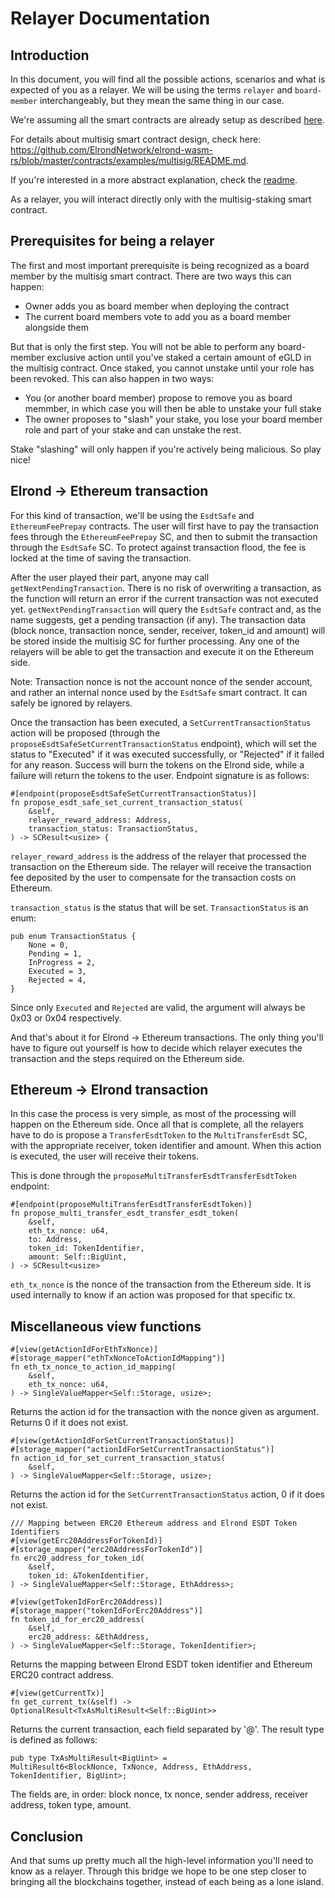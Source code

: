 # Relayer Documentation

## Introduction

In this document, you will find all the possible actions, scenarios and what is expected of you as a relayer. We will be using the terms `relayer` and `board-member` interchangeably, but they mean the same thing in our case.  

We're assuming all the smart contracts are already setup as described [here](setup.md).    

For details about multisig smart contract design, check here: https://github.com/ElrondNetwork/elrond-wasm-rs/blob/master/contracts/examples/multisig/README.md.  

If you're interested in a more abstract explanation, check the [readme](../README.md).  

As a relayer, you will interact directly only with the multisig-staking smart contract.  

## Prerequisites for being a relayer

The first and most important prerequisite is being recognized as a board member by the multisig smart contract. There are two ways this can happen:
- Owner adds you as board member when deploying the contract
- The current board members vote to add you as a board member alongside them

But that is only the first step. You will not be able to perform any board-member exclusive action until you've staked a certain amount of eGLD in the multisig contract. Once staked, you cannot unstake until your role has been revoked.  This can also happen in two ways:
- You (or another board member) propose to remove you as board memmber, in which case you will then be able to unstake your full stake
- The owner proposes to "slash" your stake, you lose your board member role and part of your stake and can unstake the rest.  

Stake "slashing" will only happen if you're actively being malicious. So play nice!  

## Elrond -> Ethereum transaction

For this kind of transaction, we'll be using the `EsdtSafe` and `EthereumFeePrepay` contracts. The user will first have to pay the transaction fees through the `EthereumFeePrepay` SC, and then to submit the transaction through the `EsdtSafe` SC. To protect against transaction flood, the fee is locked at the time of saving the transaction.  

After the user played their part, anyone may call `getNextPendingTransaction`. There is no risk of overwriting a transaction, as the function will return an error if the current transaction was not executed yet. `getNextPendingTransaction` will query the `EsdtSafe` contract and, as the name suggests, get a pending transaction (if any). The transaction data (block nonce, transaction nonce, sender, receiver, token_id and amount) will be stored inside the multisig SC for further processing. Any one of the relayers will be able to get the transaction and execute it on the Ethereum side.  

Note: Transaction nonce is not the account nonce of the sender account, and rather an internal nonce used by the `EsdtSafe` smart contract. It can safely be ignored by relayers.  

Once the transaction has been executed, a `SetCurrentTransactionStatus` action will be proposed (through the `proposeEsdtSafeSetCurrentTransactionStatus` endpoint), which will set the status to "Executed" if it was executed successfully, or "Rejected" if it failed for any reason. Success will burn the tokens on the Elrond side, while a failure will return the tokens to the user. Endpoint signature is as follows:  

```
#[endpoint(proposeEsdtSafeSetCurrentTransactionStatus)]
fn propose_esdt_safe_set_current_transaction_status(
    &self,
    relayer_reward_address: Address,
    transaction_status: TransactionStatus,
) -> SCResult<usize> {
```

`relayer_reward_address` is the address of the relayer that processed the transaction on the Ethereum side. The relayer will receive the transaction fee deposited by the user to compensate for the transaction costs on Ethereum.  

`transaction_status` is the status that will be set. `TransactionStatus` is an enum:  

```
pub enum TransactionStatus {
    None = 0,
    Pending = 1,
    InProgress = 2,
    Executed = 3,
    Rejected = 4,
}
```

Since only `Executed` and `Rejected` are valid, the argument will always be 0x03 or 0x04 respectively.  

And that's about it for Elrond -> Ethereum transactions. The only thing you'll have to figure out yourself is how to decide which relayer executes the transaction and the steps required on the Ethereum side.  

## Ethereum -> Elrond transaction

In this case the process is very simple, as most of the processing will happen on the Ethereum side. Once all that is complete, all the relayers have to do is propose a `TransferEsdtToken` to the `MultiTransferEsdt` SC, with the appropriate receiver, token identifier and amount. When this action is executed, the user will receive their tokens.  

This is done through the `proposeMultiTransferEsdtTransferEsdtToken` endpoint:  

```
#[endpoint(proposeMultiTransferEsdtTransferEsdtToken)]
fn propose_multi_transfer_esdt_transfer_esdt_token(
    &self,
    eth_tx_nonce: u64,
    to: Address,
    token_id: TokenIdentifier,
    amount: Self::BigUint,
) -> SCResult<usize>
```

`eth_tx_nonce` is the nonce of the transaction from the Ethereum side. It is used internally to know if an action was proposed for that specific tx.  

## Miscellaneous view functions

```
#[view(getActionIdForEthTxNonce)]
#[storage_mapper("ethTxNonceToActionIdMapping")]
fn eth_tx_nonce_to_action_id_mapping(
    &self,
    eth_tx_nonce: u64,
) -> SingleValueMapper<Self::Storage, usize>;
```

Returns the action id for the transaction with the nonce given as argument. Returns 0 if it does not exist.  

```
#[view(getActionIdForSetCurrentTransactionStatus)]
#[storage_mapper("actionIdForSetCurrentTransactionStatus")]
fn action_id_for_set_current_transaction_status(
    &self,
) -> SingleValueMapper<Self::Storage, usize>;
```

Returns the action id for the `SetCurrentTransactionStatus` action, 0 if it does not exist.  

```
/// Mapping between ERC20 Ethereum address and Elrond ESDT Token Identifiers
#[view(getErc20AddressForTokenId)]
#[storage_mapper("erc20AddressForTokenId")]
fn erc20_address_for_token_id(
    &self,
    token_id: &TokenIdentifier,
) -> SingleValueMapper<Self::Storage, EthAddress>;

#[view(getTokenIdForErc20Address)]
#[storage_mapper("tokenIdForErc20Address")]
fn token_id_for_erc20_address(
    &self,
    erc20_address: &EthAddress,
) -> SingleValueMapper<Self::Storage, TokenIdentifier>;
```

Returns the mapping between Elrond ESDT token identifier and Ethereum ERC20 contract address.  

```
#[view(getCurrentTx)]
fn get_current_tx(&self) -> OptionalResult<TxAsMultiResult<Self::BigUint>>
```

Returns the current transaction, each field separated by '@'. The result type is defined as follows:

```
pub type TxAsMultiResult<BigUint> =
MultiResult6<BlockNonce, TxNonce, Address, EthAddress, TokenIdentifier, BigUint>;
```

The fields are, in order: block nonce, tx nonce, sender address, receiver address, token type, amount.  

## Conclusion

And that sums up pretty much all the high-level information you'll need to know as a relayer. Through this bridge we hope to be one step closer to bringing all the blockchains together, instead of each being as a lone island.
